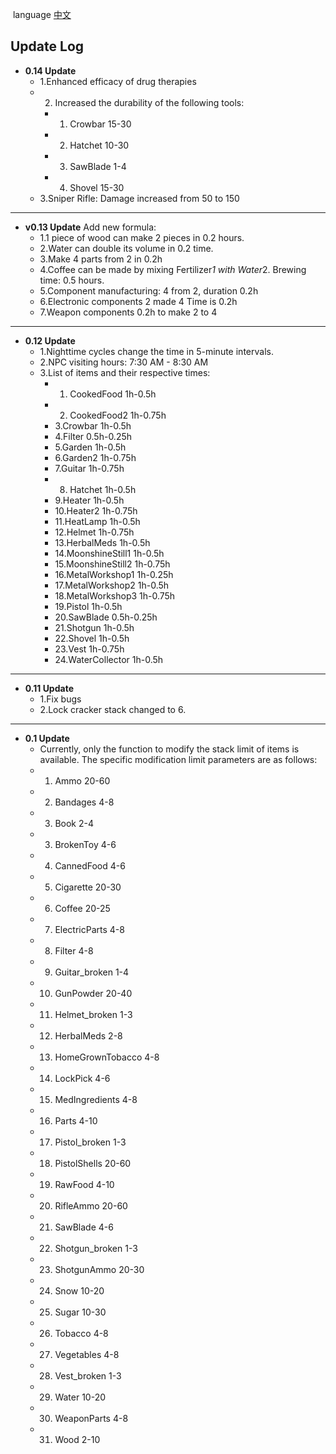  language [中文](https://github.com/zero00x73/The-Game-of-big-change-update-log-)
## Update Log
- **0.14 Update**
   -  1.Enhanced efficacy of drug therapies
   -  2. Increased the durability of the following tools:
      - 1. Crowbar 15-30
      - 2. Hatchet 10-30
      - 3. SawBlade 1-4
      - 4. Shovel 15-30
   - 3.Sniper Rifle: Damage increased from 50 to 150
________________________________________________________________________________________________________________________________________________________________________________________
- **v0.13 Update**
Add new formula:
   - 1.1 piece of wood can make 2 pieces in 0.2 hours.
   - 2.Water can double its volume in 0.2 time.
   - 3.Make 4 parts from 2 in 0.2h
  - 4.Coffee can be made by mixing Fertilizer*1 with Water*2. Brewing time: 0.5 hours.
  - 5.Component manufacturing: 4 from 2, duration 0.2h
  - 6.Electronic components 2 made 4 Time is 0.2h
  - 7.Weapon components 0.2h to make 2 to 4
____________________________________________________________________________________________
-  **0.12 Update** 
   - 1.Nighttime cycles change the time in 5-minute intervals.
   - 2.NPC visiting hours: 7:30 AM - 8:30 AM
   - 3.List of items and their respective times:
     - 1. CookedFood 1h-0.5h
     - 2. CookedFood2 1h-0.75h
     - 3.Crowbar 1h-0.5h
     - 4.Filter 0.5h-0.25h
     - 5.Garden 1h-0.5h
     - 6.Garden2 1h-0.75h
     - 7.Guitar 1h-0.75h
     - 8. Hatchet  1h-0.5h
     - 9.Heater 1h-0.5h
     - 10.Heater2 1h-0.75h
     - 11.HeatLamp 1h-0.5h
     - 12.Helmet 1h-0.75h
     - 13.HerbalMeds 1h-0.5h
     - 14.MoonshineStill1 1h-0.5h
     - 15.MoonshineStill2 1h-0.75h
     - 16.MetalWorkshop1 1h-0.25h
     - 17.MetalWorkshop2 1h-0.5h
     - 18.MetalWorkshop3 1h-0.75h
     - 19.Pistol 1h-0.5h
     - 20.SawBlade 0.5h-0.25h
     - 21.Shotgun 1h-0.5h
     - 22.Shovel 1h-0.5h
     - 23.Vest 1h-0.75h
     - 24.WaterCollector 1h-0.5h
____________________________________________________________________________________________
-  **0.11 Update**
   - 1.Fix bugs
   - 2.Lock cracker stack changed to 6.
____________________________________________________________________________________________
-  **0.1 Update**
   - Currently, only the function to modify the stack limit of items is available. The specific modification limit parameters are as follows:
    - 1. Ammo 20-60
     - 2. Bandages 4-8
     - 3. Book 2-4
     - 3. BrokenToy 4-6
     - 4. CannedFood 4-6
     - 5. Cigarette 20-30
     - 6. Coffee 20-25
     - 7. ElectricParts 4-8
     - 8. Filter 4-8
     - 9. Guitar_broken 1-4
     - 10. GunPowder 20-40
     - 11. Helmet_broken 1-3
     - 12. HerbalMeds 2-8
     - 13. HomeGrownTobacco 4-8
     - 14. LockPick 4-6
     - 15. MedIngredients 4-8
     - 16. Parts 4-10
     - 17. Pistol_broken 1-3
     - 18. PistolShells 20-60
     - 19. RawFood 4-10
     - 20. RifleAmmo 20-60
     - 21. SawBlade 4-6
     - 22. Shotgun_broken 1-3
     - 23. ShotgunAmmo 20-30
     - 24. Snow 10-20
     - 25. Sugar 10-30
     - 26. Tobacco 4-8 
     - 27. Vegetables 4-8
     - 28.  Vest_broken 1-3
     - 29. Water 10-20
     - 30. WeaponParts 4-8
     - 31. Wood 2-10

